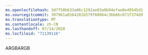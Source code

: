 ```yaml
---
ms.openlocfilehash: 3d7f50b633a06c1292ae03a0b94efae8e49545d1
ms.sourcegitcommit: 397961a0164281b579f68064c3bb66c071f374d9
ms.translationtype: MT
ms.contentlocale: zh-CN
ms.lasthandoff: 07/14/2020
ms.locfileid: "71139116"
---
```

<span data-ttu-id="0346f-101">ARGB</span><span class="sxs-lookup"><span data-stu-id="0346f-101">ARGB</span></span>